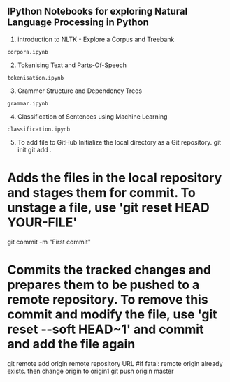 ## IPython Notebooks for exploring Natural Language Processing in Python  ##

1. introduction to NLTK - Explore a Corpus and Treebank  
```
corpora.ipynb
```
2. Tokenising Text and Parts-Of-Speech  
```
tokenisation.ipynb
```
3. Grammer Structure and Dependency Trees   
```
grammar.ipynb   
```
4. Classification of Sentences using Machine Learning  
```
classification.ipynb
```
5. To add file to GitHub 
Initialize the local directory as a Git repository.
git init
git add .
# Adds the files in the local repository and stages them for commit. To unstage a file, use 'git reset HEAD YOUR-FILE'
git commit -m "First commit"
# Commits the tracked changes and prepares them to be pushed to a remote repository. To remove this commit and modify the file, use 'git reset --soft HEAD~1' and commit and add the file again
git remote add origin remote repository URL
#if fatal: remote origin already exists. then change origin to origin1
git push origin master

